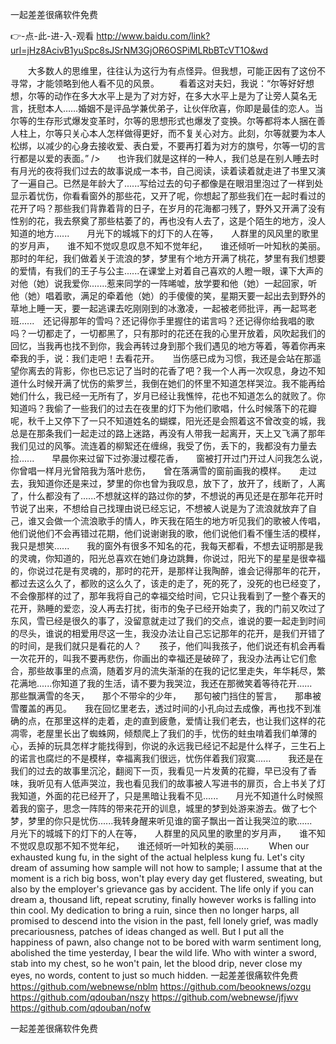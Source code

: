 
一起差差很痛软件免费




👉-点-此-进-入-观看  http://www.baidu.com/link?url=jHz8AcivB1yuSpc8sJSrNM3GjOR6OSPiMLRbBTcVT1O&wd




　　大多数人的思维里，往往认为这行为有点怪异。但我想，可能正因有了这份不寻常，才能领略到他人看不见的风景。
　　看着这对夫妇，我说：“尔等好好想想，尔等的动作在多大水平上是为了对方好，在多大水平上是为了让旁人莫名无言，抚慰本人……婚姻不是评品学兼优弟子，让伙伴欣喜，你即是最佳的恋人。当尔等的生存形式爆发变革时，尔等的思想形式也爆发了变换。尔等都将本人捆在善人柱上，尔等只关心本人怎样做得更好，而不复关心对方。此刻，尔等就要为本人松绑，以减少的心身去接收爱、表白爱，不要再打着为对方的旗号，尔等一切的言行都是以爱的表面。”
/>　　也许我们就是这样的一种人，我们总是在别人睡去时有月光的夜将我们过去的故事说成一本书，自己阅读，读着读着就走进了书里又演了一遍自己。已然是年龄大了......写给过去的句子都像是在眼泪里泡过了一样到处显示着忧伤，你看看窗外的那些花，又开了呢，你想起了那些我们在一起时看过的花开了吗？那些我们背靠着背的日子，在岁月的花海都刁残了，野外又开满了没有性别的花，我去祭奠了那些枯萎了的，再也没有人去了，这是个陌生的地方，没人知道的地方......　　月光下的城城下的灯下的人在等，　　人群里的风风里的歌里的岁月声，　　谁不知不觉叹息叹息不知不觉年纪，　　谁还倾听一叶知秋的美丽。　　那时的年纪，我们做着关于流浪的梦，梦里有个地方开满了桃花，梦里有我们想要的爱情，有我们的王子与公主......在课堂上对着自己喜欢的人瞪一眼，课下大声的对他（她）说我爱你.......惹来同学的一阵唏嘘，放学要和他（她）一起回家，听他（她）唱着歌，满足的牵着他（她）的手傻傻的笑，星期天要一起出去到野外的草地上睡一天，要一起逃课去吃刚刚到的冰激凌，一起被老师批评，再一起骂老班......　还记得那年的雪吗？还记得你手里握住的诺言吗？还记得你给我唱的歌吗？一切都走了，一切都黑了，只有那时的花还在我的心里开放着，风吹起我们的回忆，当我再也找不到你，我会再转过身到那个我们遇见的地方等着，等着你再来牵我的手，说：我们走吧！去看花开。　　当伤感已成为习惯，我还是会站在那遥望你离去的背影，你也已忘记了当时的花香了吧？我一个人再一次叹息，身边不知道什么时候开满了忧伤的紫罗兰，我倒在她们的怀里不知道怎样哭泣。我不能再给她们什么，我已经一无所有了，岁月已经让我憔悴，花也不知道怎么的就败了。你知道吗？我偷了一些我们的过去在夜里的灯下为他们歌唱，什么时候落下的花瓣呢，秋千上又停下了一只不知道姓名的蝴蝶，阳光还是会照着这不曾改变的城，我总是在那条我们一起走过的路上迷路，再没有人带我一起离开，天上又飞满了那年我们见过的风筝。流连着的柳絮还在缠绵，我受了伤，丢下的，我都没有力量去捡......　　早晨你来过留下过弥漫过樱花香，　　窗被打开过门开过人问我怎么说，　　你曾唱一样月光曾陪我为落叶悲伤，　　曾在落满雪的窗前画我的模样。　　走过去，我知道你还是来过，梦里的你也曾为我叹息，放下了，放开了，线断了，人离了，什么都没有了......不想就这样的路过你的梦，不想说的再见还是在那年花开时节说了出来，不想给自己找理由说已经忘记，不想被人说是为了流浪就放弃了自己，谁又会做一个流浪歌手的情人，昨天我在陌生的地方听见我们的歌被人传唱，他们说他们不会再错过花期，他们说谢谢我的歌，他们说他们看不懂生活的模样，我只是想笑......　　我的窗外有很多不知名的花，我每天都看，不想去证明那是我的灵魂，你知道的，阳光总喜欢在她们身边跳舞，你说过，阳光下的星星是很幸福的，你说过花是有灵魂的，那时的花开，是那样让我陶醉，谁会记得那年的花开，都过去这么久了，都败的这么久了，该走的走了，死的死了，没死的也已经变了，不会像那样的过了，那年我将自己的幸福交给时间，它只让我看到了一整个春天的花开，熟睡的爱恋，没人再去打扰，街市的兔子已经开始卖了，我的门前又吹过了东风，雪已经是很久的事了，没留意就走过了我们的交点，谁说的要一起走到时间的尽头，谁说的相爱用尽这一生，我没办法让自己忘记那年的花开，是我们开错了的时间，是我们就只是看花的人？　　孩子，他们叫我孩子，他们说还有机会再看一次花开的，叫我不要再悲伤，你画出的幸福还是破碎了，我没办法再让它们愈合，那些故事里的点滴，随着岁月的流失渐渐的在我的记忆里走失，年华耗尽，繁花满地......你知道了我的生活，请不要为我哭泣，我还在那微笑着等待花开......　　　那些飘满雪的冬天，　　那个不带伞的少年，　　那句被门挡住的誓言，　　那串被雪覆盖的再见。　　我在回忆里老去，透过时间的小孔向过去成像，再也找不到准确的点，在那里这样的走着，走的直到疲惫，爱情让我们老去，也让我们这样的花凋零，老屋里长出了蜘蛛网，倾颓爬上了我们的手，忧伤的蛀虫啃着我们单薄的心，丢掉的玩具怎样才能找得到，你说的永远我已经记不起是什么样子，三生石上的诺言也腐烂的不是模样，幸福离我们很远，忧伤伴着我们寂寞......　　我还是在我们的过去的故事里沉沦，翻阅下一页，我看见一片发黄的花瓣，早已没有了香味，我听见有人低声哭泣，我也看见我们的故事被人写进书的扉页，合上书关了灯我知道，外面的花已经开了，只是黑暗让我看不见......　　月光不知道什么时候照着我的窗子，思念一阵阵的带来花开的训息，城里的梦到处游来游去。做了七个梦，梦里的你只是忧伤......我转身醒来听见谁的窗子飘出一首让我哭泣的歌......　　月光下的城城下的灯下的人在等，　　人群里的风风里的歌里的岁月声，　　谁不知不觉叹息叹那不知不觉年纪，　　谁还倾听一叶知秋的美丽......　　
When our exhausted kung fu, in the sight of the actual helpless kung fu.
Let's city dream of assuming how sample will not how to sample;
I assume that at the moment is a rich big boss, won't play every day get flustered, sweating, but also by the employer's grievance gas by accident.
The life only if you can dream a, thousand lift, repeat scrutiny, finally however works is falling into thin cool.
My dedication to bring a ruin, since then no longer harps, all promised to descend into the vision in the past, fell lonely grief, was madly precariousness, patches of ideas changed as well.
But I put all the happiness of pawn, also change not to be bored with warm sentiment long, abolished the time yesterday, I bear the wild life.
Who with winter a sword, stab into my chest, so he won't pain, let the blood drip, never close my eyes, no words, content to just so much hidden.
一起差差很痛软件免费 https://github.com/webnewse/nblm
https://github.com/beooknews/ozgu
https://github.com/qdouban/nszy
https://github.com/webnewse/jfjwv
https://github.com/qdouban/nofw





一起差差很痛软件免费
